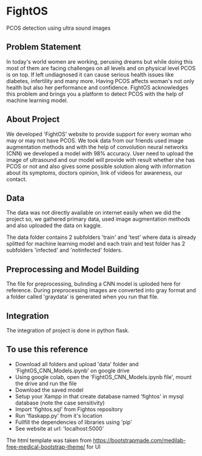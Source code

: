 # FightOS
PCOS detection using ultra sound images
## Problem Statement
In today's world women are working, perusing dreams but while doing this most of them are facing challenges on all levels and on physical level PCOS is on top. If left undiagnosed it can cause serious health issues like diabetes, infertility and many more. Having PCOS affects woman's not only health but also her performance and confidence. FightOS acknowledges this problem and brings you a platform to detect PCOS with the help of machine learning model.
 ## About Project
We developed 'FightOS' website to provide support for every woman who may or may not have PCOS. We took data from our friends used image augmentation methods and with the help of convolution neural networks (CNN) we developed a model with 98% accuracy. User need to upload the image of ultrasound and our model will provide with result whether she has PCOS or not and also gives some possible solution along with information about its symptoms, doctors opinion, link of videos for awareness, our contact.

## Data 
The data was not directly available on internet easily when we did the project so, we gathered primary data, used image augmentation methods and also uploaded the data on kaggle.

The data folder contains 2 subfolders 'train' and 'test' where data is already splitted for machine learning model and each train and test folder has 2 subfolders 'infected' and 'notinfected' folders.

## Preprocessing and Model Building
The file for preprocessing, bulinding a CNN model is uploded here for reference. During preprocessing images are converted into gray format and a folder called 'graydata' is generated when you run that file.

## Integration
The integration of project is done in python flask.

## To use this reference
- Download all folders and upload 'data' folder and 'FightOS_CNN_Models.ipynb'  on google drive
- Using google colab, open the 'FightOS_CNN_Models.ipynb file', mount the drive and run the file
- Download the saved model 
- Setup your Xampp in that create database named 'fightos' in mysql database (note the case sensitivity)
-  Import 'fightos.sql' from Fightos repository
-  Run 'flaskapp.py' from it's location
-  Fullfill the dependencies of libraries using 'pip'
-  See website at url: 'localhost:5000'
 
 The html template was taken from https://bootstrapmade.com/medilab-free-medical-bootstrap-theme/ for UI
